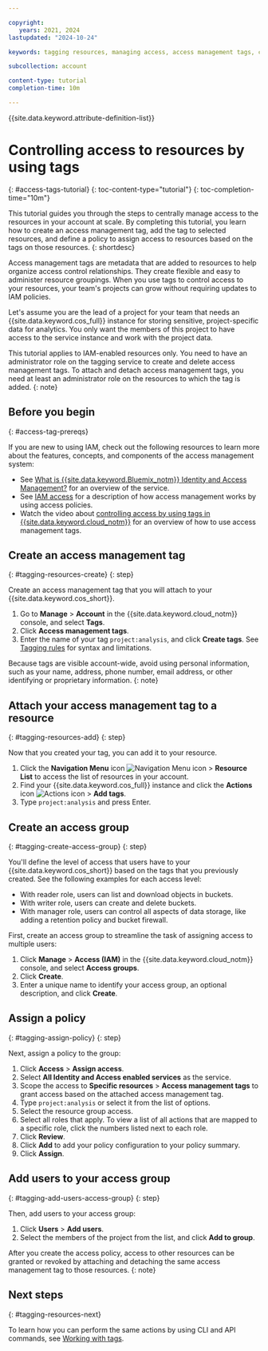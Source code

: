 ```yaml
---

copyright:
   years: 2021, 2024
lastupdated: "2024-10-24"

keywords: tagging resources, managing access, access management tags, create access management tags, get started with access management tags, IAM-enabled resources, tag your resource, access group, access group policy

subcollection: account

content-type: tutorial
completion-time: 10m

---
```


{{site.data.keyword.attribute-definition-list}}

# Controlling access to resources by using tags
{: #access-tags-tutorial}
{: toc-content-type="tutorial"}
{: toc-completion-time="10m"}

This tutorial guides you through the steps to centrally manage access to the resources in your account at scale. By completing this tutorial, you learn how to create an access management tag, add the tag to selected resources, and define a policy to assign access to resources based on the tags on those resources.
{: shortdesc}

Access management tags are metadata that are added to resources to help organize access control relationships. They create flexible and easy to administer resource groupings. When you use tags to control access to your resources, your team's projects can grow without requiring updates to IAM policies.

Let's assume you are the lead of a project for your team that needs an {{site.data.keyword.cos_full}} instance for storing sensitive, project-specific data for analytics. You only want the members of this project to have access to the service instance and work with the project data.

This tutorial applies to IAM-enabled resources only. You need to have an administrator role on the tagging service to create and delete access management tags. To attach and detach access management tags, you need at least an administrator role on the resources to which the tag is added.
{: note}

## Before you begin
{: #access-tag-prereqs}

If you are new to using IAM, check out the following resources to learn more about the features, concepts, and components of the access management system:

* See [What is {{site.data.keyword.Bluemix_notm}} Identity and Access Management?](/docs/account?topic=account-iamoverview) for an overview of the service.
* See [IAM access](/docs/account?topic=account-userroles) for a description of how access management works by using access policies.
* Watch the video about [controlling access by using tags in {{site.data.keyword.cloud_notm}}](/docs/account?topic=account-account_setup#two-teams-projects) for an overview of how to use access management tags.

## Create an access management tag
{: #tagging-resources-create}
{: step}

Create an access management tag that you will attach to your {{site.data.keyword.cos_short}}.

1. Go to **Manage** > **Account** in the {{site.data.keyword.cloud_notm}} console, and select **Tags**.
2. Click **Access management tags**.
3. Enter the name of your tag `project:analysis`, and click **Create tags**. See [Tagging rules](/docs/account?topic=account-tag#limits) for syntax and limitations.

Because tags are visible account-wide, avoid using personal information, such as your name, address, phone number, email address, or other identifying or proprietary information.
{: note}

## Attach your access management tag to a resource
{: #tagging-resources-add}
{: step}

Now that you created your tag, you can add it to your resource.

1. Click the **Navigation Menu** icon ![Navigation Menu icon](../icons/icon_hamburger.svg "Menu") > **Resource List** to access the list of resources in your account.
2. Find your {{site.data.keyword.cos_full}} instance and click the **Actions** icon ![Actions icon](../icons/action-menu-icon.svg "Actions") > **Add tags**.
3. Type `project:analysis` and press Enter.

## Create an access group
{: #tagging-create-access-group}
{: step}

You'll define the level of access that users have to your {{site.data.keyword.cos_short}} based on the tags that you previously created. See the following examples for each access level:
* With reader role, users can list and download objects in buckets.
* With writer role, users can create and delete buckets.
* With manager role, users can control all aspects of data storage, like adding a retention policy and bucket firewall.

First, create an access group to streamline the task of assigning access to multiple users:

1. Click **Manage** > **Access (IAM)** in the {{site.data.keyword.cloud_notm}} console, and select **Access groups**.
2. Click **Create**.
3. Enter a unique name to identify your access group, an optional description, and click **Create**.

## Assign a policy
{: #tagging-assign-policy}
{: step}

Next, assign a policy to the group:

1. Click **Access** > **Assign access**.
1. Select **All Identity and Access enabled services** as the service.
1. Scope the access to **Specific resources** > **Access management tags** to grant access based on the attached access management tag.
1. Type `project:analysis` or select it from the list of options.
1. Select the resource group access.
1. Select all roles that apply. To view a list of all actions that are mapped to a specific role, click the numbers listed next to each role.
1. Click **Review**.
1. Click **Add** to add your policy configuration to your policy summary.
1. Click **Assign**.

## Add users to your access group
{: #tagging-add-users-access-group}
{: step}

Then, add users to your access group:

1. Click **Users** > **Add users**.
2. Select the members of the project from the list, and click **Add to group**.

After you create the access policy, access to other resources can be granted or revoked by attaching and detaching the same access management tag to those resources.
{: note}

## Next steps
{: #tagging-resources-next}

To learn how you can perform the same actions by using CLI and API commands, see [Working with tags](/docs/account?topic=account-tag).
